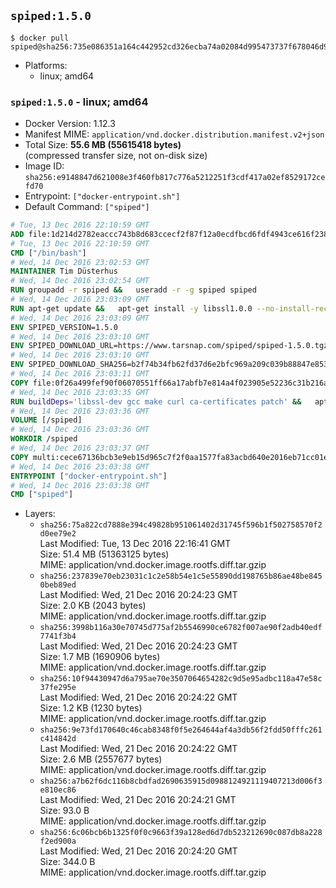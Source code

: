 ## `spiped:1.5.0`

```console
$ docker pull spiped@sha256:735e086351a164c442952cd326ecba74a02084d995473737f678046d993fae9f
```

-	Platforms:
	-	linux; amd64

### `spiped:1.5.0` - linux; amd64

-	Docker Version: 1.12.3
-	Manifest MIME: `application/vnd.docker.distribution.manifest.v2+json`
-	Total Size: **55.6 MB (55615418 bytes)**  
	(compressed transfer size, not on-disk size)
-	Image ID: `sha256:e9148847d621008e3f460fb817c776a5212251f3cdf417a02ef8529172cefd70`
-	Entrypoint: `["docker-entrypoint.sh"]`
-	Default Command: `["spiped"]`

```dockerfile
# Tue, 13 Dec 2016 22:10:59 GMT
ADD file:1d214d2782eaccc743b8d683ccecf2f87f12a0ecdfbcd6fdf4943ce616f23870 in / 
# Tue, 13 Dec 2016 22:10:59 GMT
CMD ["/bin/bash"]
# Wed, 14 Dec 2016 23:02:53 GMT
MAINTAINER Tim Düsterhus
# Wed, 14 Dec 2016 23:02:54 GMT
RUN groupadd -r spiped &&	useradd -r -g spiped spiped
# Wed, 14 Dec 2016 23:03:09 GMT
RUN apt-get update &&	apt-get install -y libssl1.0.0 --no-install-recommends &&	rm -rf /var/lib/apt/lists/*
# Wed, 14 Dec 2016 23:03:09 GMT
ENV SPIPED_VERSION=1.5.0
# Wed, 14 Dec 2016 23:03:10 GMT
ENV SPIPED_DOWNLOAD_URL=https://www.tarsnap.com/spiped/spiped-1.5.0.tgz
# Wed, 14 Dec 2016 23:03:10 GMT
ENV SPIPED_DOWNLOAD_SHA256=b2f74b34fb62fd37d6e2bfc969a209c039b88847e853a49e91768dec625facd7
# Wed, 14 Dec 2016 23:03:11 GMT
COPY file:0f26a499fef90f06070551ff66a17abfb7e814a4f023905e52236c31b216a7bb in /0001-Fix-docker-stop-issue.patch 
# Wed, 14 Dec 2016 23:03:35 GMT
RUN buildDeps='libssl-dev gcc make curl ca-certificates patch' &&	apt-get update && apt-get install -y $buildDeps --no-install-recommends &&	rm -rf /var/lib/apt/lists/* &&	curl -fsSL "$SPIPED_DOWNLOAD_URL" -o spiped.tar.gz &&	echo "$SPIPED_DOWNLOAD_SHA256 spiped.tar.gz" |sha256sum -c - &&	mkdir -p /usr/local/src/spiped &&	tar xzf "spiped.tar.gz" -C /usr/local/src/spiped --strip-components=1 &&	rm "spiped.tar.gz" &&	patch -p1 -d /usr/local/src/spiped/ < /0001-Fix-docker-stop-issue.patch &&	make -C /usr/local/src/spiped &&	make -C /usr/local/src/spiped install &&	rm -rf /usr/local/src/spiped &&	apt-get purge -y --auto-remove $buildDeps
# Wed, 14 Dec 2016 23:03:36 GMT
VOLUME [/spiped]
# Wed, 14 Dec 2016 23:03:36 GMT
WORKDIR /spiped
# Wed, 14 Dec 2016 23:03:37 GMT
COPY multi:cece67136bcb3e9eb15d965c7f2f0aa1577fa83acbd640e2016eb71cc01e0cfa in /usr/local/bin/ 
# Wed, 14 Dec 2016 23:03:38 GMT
ENTRYPOINT ["docker-entrypoint.sh"]
# Wed, 14 Dec 2016 23:03:38 GMT
CMD ["spiped"]
```

-	Layers:
	-	`sha256:75a822cd7888e394c49828b951061402d31745f596b1f502758570f2d0ee79e2`  
		Last Modified: Tue, 13 Dec 2016 22:16:41 GMT  
		Size: 51.4 MB (51363125 bytes)  
		MIME: application/vnd.docker.image.rootfs.diff.tar.gzip
	-	`sha256:237839e70eb23031c1c2e58b54e1c5e55890dd198765b86ae48be8450beb89ed`  
		Last Modified: Wed, 21 Dec 2016 20:24:23 GMT  
		Size: 2.0 KB (2043 bytes)  
		MIME: application/vnd.docker.image.rootfs.diff.tar.gzip
	-	`sha256:3998b116a30e70745d775af2b5546990ce6782f007ae90f2adb40edf7741f3b4`  
		Last Modified: Wed, 21 Dec 2016 20:24:23 GMT  
		Size: 1.7 MB (1690906 bytes)  
		MIME: application/vnd.docker.image.rootfs.diff.tar.gzip
	-	`sha256:10f94430947d6a795ae70e3507064654282c9d5e95adbc118a47e58c37fe295e`  
		Last Modified: Wed, 21 Dec 2016 20:24:22 GMT  
		Size: 1.2 KB (1230 bytes)  
		MIME: application/vnd.docker.image.rootfs.diff.tar.gzip
	-	`sha256:9e73fd170640c46cab8348f0f5e264644af4a3db56f2fdd50fffc261c414842d`  
		Last Modified: Wed, 21 Dec 2016 20:24:22 GMT  
		Size: 2.6 MB (2557677 bytes)  
		MIME: application/vnd.docker.image.rootfs.diff.tar.gzip
	-	`sha256:a7b62f6dc116b8cbdfad2690635915d0988124921119407213d006f3e810ec86`  
		Last Modified: Wed, 21 Dec 2016 20:24:21 GMT  
		Size: 93.0 B  
		MIME: application/vnd.docker.image.rootfs.diff.tar.gzip
	-	`sha256:6c06bcb6b1325f0f0c9663f39a128ed6d7db523212690c087db8a228f2ed900a`  
		Last Modified: Wed, 21 Dec 2016 20:24:20 GMT  
		Size: 344.0 B  
		MIME: application/vnd.docker.image.rootfs.diff.tar.gzip
